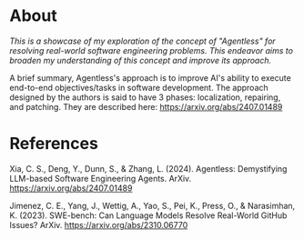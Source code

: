 # About
*This is a showcase of my exploration of the concept of "Agentless" for resolving real-world software engineering problems. This endeavor aims to broaden my understanding of this concept and improve its approach.*

A brief summary, Agentless's approach is to improve AI's ability to execute end-to-end objectives/tasks in software development. The approach designed by the authors is said to have 3 phases: localization, repairing, and patching. They are described here: https://arxiv.org/abs/2407.01489

# References
Xia, C. S., Deng, Y., Dunn, S., & Zhang, L. (2024). Agentless: Demystifying LLM-based Software Engineering Agents. ArXiv. https://arxiv.org/abs/2407.01489

Jimenez, C. E., Yang, J., Wettig, A., Yao, S., Pei, K., Press, O., & Narasimhan, K. (2023). SWE-bench: Can Language Models Resolve Real-World GitHub Issues? ArXiv. https://arxiv.org/abs/2310.06770
